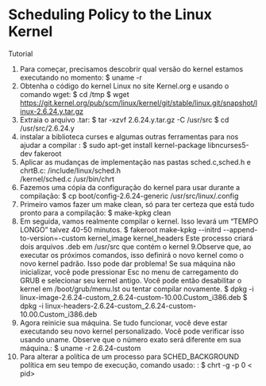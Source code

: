 # Scheduling Policy to the Linux Kernel


Tutorial
1. Para começar, precisamos descobrir qual versão do kernel estamos executando no momento: 
$ uname -r
2. Obtenha o código do kernel Linux no site Kernel.org e usando o comando wget:
$ cd /tmp
$ wget https://git.kernel.org/pub/scm/linux/kernel/git/stable/linux.git/snapshot/linux-2.6.24.y.tar.gz
3. Extraia o arquivo .tar:
$ tar -xzvf 2.6.24.y.tar.gz -C /usr/src
$ cd /usr/src/2.6.24.y
4.  instalar a biblioteca curses e algumas outras ferramentas para nos ajudar a compilar :
$ sudo apt-get install kernel-package libncurses5-dev fakeroot
5. Aplicar as mudanças de implementação nas pastas sched.c,sched.h e chrtB.c:
/include/linux/sched.h  
/kernel/sched.c 
/usr/bin/chrt
6. Fazemos uma cópia da configuração do kernel para usar durante a compilação:
$ cp boot/config-2.6.24-generic /usr/src/linux/.config
7. Primeiro vamos fazer um make clean, só para ter certeza que está tudo pronto para a compilação:
$ make-kpkg clean
8. Em seguida, vamos realmente compilar o kernel. Isso levará um “TEMPO LONGO” talvez 40-50 minutos.
$ fakeroot make-kpkg --initrd --append-to-version=-custom kernel_image kernel_headers
Este processo criará dois arquivos .deb em /usr/src que contém o kernel
9.Observe que, ao executar os próximos comandos, isso definirá o novo kernel como o novo kernel padrão. Isso pode dar problema! Se sua máquina não inicializar, você pode pressionar Esc no menu de carregamento do GRUB e selecionar seu kernel antigo. Você pode então desabilitar o kernel em /boot/grub/menu.lst ou tentar compilar novamente. 
$ dpkg -i linux-image-2.6.24-custom_2.6.24-custom-10.00.Custom_i386.deb 
$ dpkg -i linux-headers-2.6.24-custom_2.6.24-custom-10.00.Custom_i386.deb
10. Agora reinicie sua máquina. Se tudo funcionar, você deve estar executando seu novo kernel personalizado. Você pode verificar isso usando uname. Observe que o número exato será diferente em sua máquina.:
$ uname -r 
2.6.24-custom
11. Para alterar a política de um processo para SCHED_BACKGROUND política em seu tempo de execução, comando usado: :
$ chrt -g -p 0 < pid>
